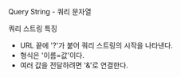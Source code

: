Query String - 쿼리 문자열

쿼리 스트링 특징
- URL 끝에 '?'가 붙어 쿼리 스트링의 시작을 나타낸다.
- 형식은 '이름=값'이다.
- 여러 값을 전달하려면 '&'로 연결한다.

